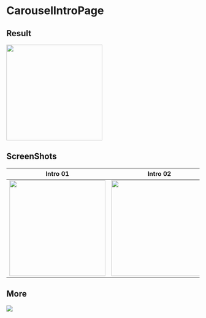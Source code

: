 # CarouselIntroPage

## Result
<img width="250" src="https://github.com/LucioMSP/Xamarin.Forms.Examples/blob/master/CarouselIntroPage/ScreenShots/CarouselIntroPage.gif" />

## ScreenShots

Intro 01 | Intro 02 | Intro 03
------------ | ------------- | ------------------
<img width="250" src="https://github.com/LucioMSP/Xamarin.Forms.Examples/blob/master/CarouselIntroPage/ScreenShots/ScreenShot01.png"/>| <img width="250" src="https://github.com/LucioMSP/Xamarin.Forms.Examples/blob/master/CarouselIntroPage/ScreenShots/ScreenShot02.png"/>| <img width="250" src="https://github.com/LucioMSP/Xamarin.Forms.Examples/blob/master/CarouselIntroPage/ScreenShots/ScreenShot03.png"/>| 


## More
<a href="https://snppts.dev/" target="_blank">
<img src="https://camo.githubusercontent.com/b72b502eb8f3df149f75f8a72f7d0f9f35728827/68747470733a2f2f7777772e736e707074732e6465762f696d672f736e707074732d62616467652e6a7067"/>
</a>